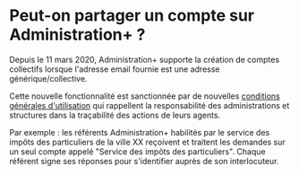 # Peut-on partager un compte sur Administration+ ?

Depuis le 11 mars 2020, Administration+ supporte la création de comptes collectifs lorsque l'adresse email fournie est une adresse générique/collective. 

Cette nouvelle fonctionnalité est sanctionnée par de nouvelles [conditions générales d'utilisation](https://docs.aplus.beta.gouv.fr/conditions-generales-dutilisation#1-4-2-la-connexion) qui rappellent la responsabilité des administrations et structures dans la traçabilité des actions de leurs agents. 

Par exemple : les référents Administration+ habilités par le service des impôts des particuliers de la ville XX reçoivent et traitent les demandes sur un seul compte appelé "Service des impôts des particuliers". Chaque référent signe ses réponses pour s'identifier auprès de son interlocuteur.

